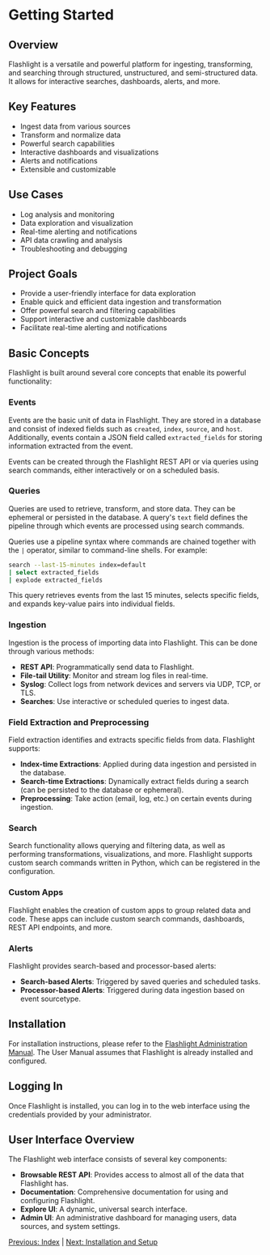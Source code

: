 # Getting Started

## Overview
Flashlight is a versatile and powerful platform for ingesting, transforming, and searching through structured, unstructured, and semi-structured data. It allows for interactive searches, dashboards, alerts, and more.

## Key Features
- Ingest data from various sources
- Transform and normalize data
- Powerful search capabilities
- Interactive dashboards and visualizations
- Alerts and notifications
- Extensible and customizable

## Use Cases
- Log analysis and monitoring
- Data exploration and visualization
- Real-time alerting and notifications
- API data crawling and analysis
- Troubleshooting and debugging

## Project Goals
- Provide a user-friendly interface for data exploration
- Enable quick and efficient data ingestion and transformation
- Offer powerful search and filtering capabilities
- Support interactive and customizable dashboards
- Facilitate real-time alerting and notifications

## Basic Concepts
Flashlight is built around several core concepts that enable its powerful functionality:

### Events
Events are the basic unit of data in Flashlight. They are stored in a database and consist of indexed fields such as `created`, `index`, `source`, and `host`. Additionally, events contain a JSON field called `extracted_fields` for storing information extracted from the event.

Events can be created through the Flashlight REST API or via queries using search commands, either interactively or on a scheduled basis.

### Queries
Queries are used to retrieve, transform, and store data. They can be ephemeral or persisted in the database. A query's `text` field defines the pipeline through which events are processed using search commands.

Queries use a pipeline syntax where commands are chained together with the `|` operator, similar to command-line shells. For example:

```bash
search --last-15-minutes index=default
| select extracted_fields
| explode extracted_fields
```

This query retrieves events from the last 15 minutes, selects specific fields, and expands key-value pairs into individual fields.

### Ingestion
Ingestion is the process of importing data into Flashlight. This can be done through various methods:
- **REST API**: Programmatically send data to Flashlight.
- **File-tail Utility**: Monitor and stream log files in real-time.
- **Syslog**: Collect logs from network devices and servers via UDP, TCP, or TLS.
- **Searches**: Use interactive or scheduled queries to ingest data.

### Field Extraction and Preprocessing
Field extraction identifies and extracts specific fields from data. Flashlight supports:
- **Index-time Extractions**: Applied during data ingestion and persisted in the database.
- **Search-time Extractions**: Dynamically extract fields during a search (can be persisted to the database or ephemeral).
- **Preprocessing**: Take action (email, log, etc.) on certain events during ingestion.

### Search
Search functionality allows querying and filtering data, as well as performing transformations, visualizations, and more. Flashlight supports custom search commands written in Python, which can be registered in the configuration.

### Custom Apps
Flashlight enables the creation of custom apps to group related data and code. These apps can include custom search commands, dashboards, REST API endpoints, and more.

### Alerts
Flashlight provides search-based and processor-based alerts:
- **Search-based Alerts**: Triggered by saved queries and scheduled tasks.
- **Processor-based Alerts**: Triggered during data ingestion based on event sourcetype.

## Installation
For installation instructions, please refer to the [Flashlight Administration Manual](../administration/index.md). The User Manual assumes that Flashlight is already installed and configured.

## Logging In
Once Flashlight is installed, you can log in to the web interface using the credentials provided by your administrator.

## User Interface Overview
The Flashlight web interface consists of several key components:

- **Browsable REST API**: Provides access to almost all of the data that Flashlight has.
- **Documentation**: Comprehensive documentation for using and configuring Flashlight.
- **Explore UI**: A dynamic, universal search interface.
- **Admin UI**: An administrative dashboard for managing users, data sources, and system settings.

[Previous: Index](../administration/index.md) | [Next: Installation and Setup](../administration/Installation_and_Setup.md)
